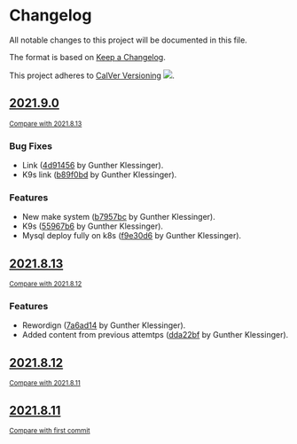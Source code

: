 <!-- AUTOMATICALLY GENERATED FILE - DO NOT DIRECTLY EDIT!

Direct edits will be gone after next CI build.
By: gk@axgk (Wed Aug 18 01:21:45 2021)
Command Line (see duties.py):

    /home/gk/miniconda3/envs/blog_py39/bin/doc pre_process \
     --fail_on_blacklisted_words \
     --patch_mkdocs_filewatch_ign_lp \
     --gen_theme_link \
     --gen_last_modify_date \
     --gen_change_log \
     --gen_change_log_versioning_stanza=calver \
     --gen_change_log \
     --gen_credits_page \
     --gen_auto_docs \
     --lit_prog_evaluation=md \
     --lit_prog_evaluation_timeout=5 \
     --lit_prog_on_err_keep_running=false
-->

# Changelog
All notable changes to this project will be documented in this file.

The format is based on [Keep a Changelog](http://keepachangelog.com/en/1.0.0/).

This project adheres to [CalVer Versioning](http://calver.org) ![](https://img.shields.io/badge/calver-YYYY.M.D-22bfda.svg).

## [2021.9.0](https://github.com/AXGKl/blog/releases/tag/2021.9.0)
<small>[Compare with 2021.8.13](https://github.com/AXGKl/blog/compare/2021.8.13...2021.9.0)</small>

### Bug Fixes
- Link ([4d91456](https://github.com/AXGKl/blog/commit/4d91456bca8b8afac97e93d88b77709d7a772c41) by Gunther Klessinger).
- K9s link ([b89f0bd](https://github.com/AXGKl/blog/commit/b89f0bdc06808a53b92e652f8c292b2bfe396e2d) by Gunther Klessinger).

### Features
- New make system ([b7957bc](https://github.com/AXGKl/blog/commit/b7957bc58e91142a087ff35346eb5c4f0ffca90d) by Gunther Klessinger).
- K9s ([55967b6](https://github.com/AXGKl/blog/commit/55967b6dd9dcc4674b98c386cf17ae3f815477f3) by Gunther Klessinger).
- Mysql deploy fully on k8s ([f9e30d6](https://github.com/AXGKl/blog/commit/f9e30d680ac329b25024111a28cf64a86de31d7a) by Gunther Klessinger).


## [2021.8.13](https://github.com/AXGKl/blog/releases/tag/2021.8.13)
<small>[Compare with 2021.8.12](https://github.com/AXGKl/blog/compare/2021.8.12...2021.8.13)</small>

### Features
- Rewordign ([7a6ad14](https://github.com/AXGKl/blog/commit/7a6ad14eb6e08823a2ec00852c8d633d973234c0) by Gunther Klessinger).
- Added content from previous attemtps ([dda22bf](https://github.com/AXGKl/blog/commit/dda22bf07d89d6488f304a1d1e9b726c22b61665) by Gunther Klessinger).


## [2021.8.12](https://github.com/AXGKl/blog/releases/tag/2021.8.12)
<small>[Compare with 2021.8.11](https://github.com/AXGKl/blog/compare/2021.8.11...2021.8.12)</small>


## [2021.8.11](https://github.com/AXGKl/blog/releases/tag/2021.8.11)
<small>[Compare with first commit](https://github.com/AXGKl/blog/compare/45bc18a6ab9ed9d2ac280ae113899a55ee4d827c...2021.8.11)</small>


